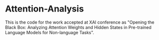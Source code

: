 # Attention-Analysis
This is the code for the work accepted at XAI conference as "Opening the Black Box: Analyzing Attention Weights and Hidden States in Pre-trained Language Models for Non-language Tasks". 
